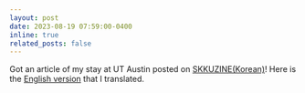 ```yaml
---
layout: post
date: 2023-08-19 07:59:00-0400
inline: true
related_posts: false
---
```


Got an article of my stay at UT Austin posted on [SKKUZINE(Korean)](&pager.offset=0&https://webzine.skku.edu/skkuzine/section/knowledge06.do?articleNo=108347)! Here is the [English version](https://ht0324.github.io/blog/2024/exchange-translation/) that I translated.